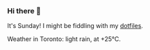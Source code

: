 ### Hi there :wave:

It's Sunday! I might be fiddling with my [dotfiles](https://github.com/bewuethr/dotfiles).

Weather in Toronto: light rain, at +25°C.
